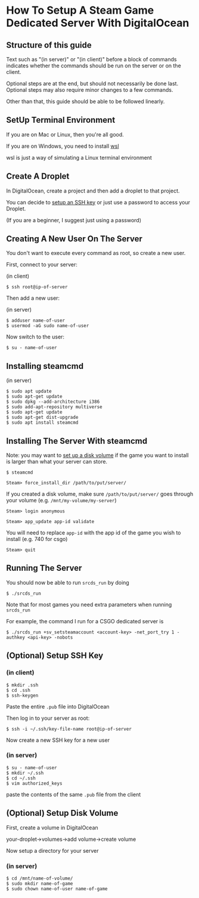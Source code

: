 # How To Setup A Steam Game Dedicated Server With DigitalOcean

## Structure of this guide
Text such as "(in server)" or "(in client)" before a block of commands indicates whether the commands should be run on the server or on the client.

Optional steps are at the end, but should not necessarily be done last. Optional steps may also require minor changes to a few commands.

Other than that, this guide should be able to be followed linearly.

## SetUp Terminal Environment
If you are on Mac or Linux, then you're all good.

If you are on Windows, you need to install [wsl](https://learn.microsoft.com/en-us/windows/wsl/install)

wsl is just a way of simulating a Linux terminal environment

## Create A Droplet
In DigitalOcean, create a project and then add a droplet to that project.

You can decide to [setup an SSH key](#optional-setup-ssh-key) or just use a password to access your Droplet.

(If you are a beginner, I suggest just using a password)

## Creating A New User On The Server
You don't want to execute every command as root, so create a new user.

First, connect to your server:

(in client)
```shell
$ ssh root@ip-of-server
```

Then add a new user:

(in server)
```shell
$ adduser name-of-user
$ usermod -aG sudo name-of-user
```
Now switch to the user:
```shell
$ su - name-of-user
```

## Installing steamcmd
(in server)
```shell
$ sudo apt update
$ sudo apt-get update
$ sudo dpkg --add-architecture i386
$ sudo add-apt-repository multiverse
$ sudo apt-get update
$ sudo apt-get dist-upgrade
$ sudo apt install steamcmd
```

## Installing The Server With steamcmd

Note: you may want to [set up a disk volume](#optional-setup-disk-volume) if the game you want to install is larger than what your server can store.

```shell
$ steamcmd

Steam> force_install_dir /path/to/put/server/
```
If you created a disk volume, make sure `/path/to/put/server/` goes through your volume (e.g. `/mnt/my-volume/my-server`)
```shell
Steam> login anonymous

Steam> app_update app-id validate
```
You will need to replace `app-id` with the app id of the game you wish to install (e.g. 740 for csgo)
```shell
Steam> quit
```

## Running The Server
You should now be able to run `srcds_run` by doing
```shell
$ ./srcds_run
```

Note that for most games you need extra parameters when running `srcds_run`

For example, the command I run for a CSGO dedicated server is
```shell
$ ./srcds_run +sv_setsteamaccount <account-key> -net_port_try 1 -authkey <api-key> -nobots
```

## (Optional) Setup SSH Key
### (in client)
```shell
$ mkdir .ssh
$ cd .ssh
$ ssh-keygen
```
Paste the entire `.pub` file into DigitalOcean


Then log in to your server as root:
```shell
$ ssh -i ~/.ssh/key-file-name root@ip-of-server
```

Now create a new SSH key for a new user
### (in server)
```shell
$ su - name-of-user
$ mkdir ~/.ssh
$ cd ~/.ssh
$ vim authorized_keys
```
paste the contents of the same `.pub` file from the client

## (Optional) Setup Disk Volume
First, create a volume in DigitalOcean

your-droplet->volumes->add volume->create volume

Now setup a directory for your server
### (in server)
```shell
$ cd /mnt/name-of-volume/
$ sudo mkdir name-of-game
$ sudo chown name-of-user name-of-game
``` 